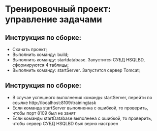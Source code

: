    # Тренировочный проект: управление задачами
 
   ## Инструкция по сборке: 
   - Скачать проект;
   - Выполнить команду: build;
   - Выполнить команду: startdatabase. Запустится СУБД HSQLBD, сформируются 4 таблицы;
   - Выполнить команду: startServer. Запустится сервер Tomcat;

   ## Инструкция по сборке: 
   - В случае успешного выполнения команды startServer, перейти по ссылке http://localhost:8109/trainingtask
   - Если команда startServer выполненна с ошибкой, то проверить, чтобы порт 8109 был не занят
   - Если команды startDatabase выполнена с ошибкой, то проверить, чтобы сервер СУБД HSQLBD был верно настроен
